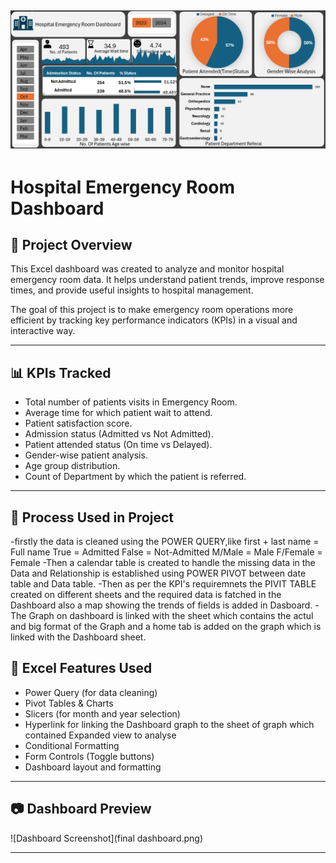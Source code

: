 ![Dashboard Preview](final_dashboard.png)
---
# Hospital Emergency Room Dashboard



## 📌 Project Overview

This Excel dashboard was created to analyze and monitor hospital emergency room data. It helps understand patient trends, improve response times, and provide useful insights to hospital management.

The goal of this project is to make emergency room operations more efficient by tracking key performance indicators (KPIs) in a visual and interactive way.

---

## 📊 KPIs Tracked

- Total number of patients visits in Emergency Room.
- Average time for which patient wait to attend.
- Patient satisfaction score.
- Admission status (Admitted vs Not Admitted).
- Patient attended status (On time vs Delayed).
- Gender-wise patient analysis.
- Age group distribution.
- Count of Department by which the patient is referred.

---
## 📌 Process Used in Project
-firstly the data is cleaned using the POWER QUERY,like
first + last name = Full name
True = Admitted
False = Not-Admitted
M/Male = Male
F/Female = Female
-Then a calendar table is created to handle the missing data in the Data and Relationship is established using POWER PIVOT between date table and Data table.
-Then as per the KPI's requiremnets the PIVIT TABLE  created on different sheets and the required data is fatched in the Dashboard also a map showing the trends of fields is added in Dasboard.
-The Graph on dashboard is linked with the sheet which contains the actul and big format of the Graph and a home tab is added on the graph which is linked with the Dashboard sheet.

## 🧰 Excel Features Used

- Power Query (for data cleaning)
- Pivot Tables & Charts
- Slicers (for month and year selection)
- Hyperlink for linking the Dashboard graph to the sheet of graph which contained Expanded view to analyse 
- Conditional Formatting
- Form Controls (Toggle buttons)
- Dashboard layout and formatting

---

## 📷 Dashboard Preview

![Dashboard Screenshot](final dashboard.png)

---
